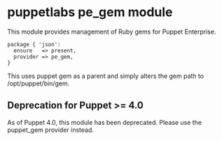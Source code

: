 # puppetlabs pe_gem module

This module provides management of Ruby gems for Puppet Enterprise.

    package { 'json':
      ensure   => present,
      provider => pe_gem,
    }

This uses puppet gem as a parent and simply alters the gem path to /opt/puppet/bin/gem.

## Deprecation for Puppet >= 4.0

As of Puppet 4.0, this module has been deprecated. Please use the puppet_gem provider instead.
